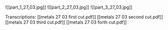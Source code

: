![[part_1_27_03.jpg]]
![[part_2_27_03.jpg]]
![[part_3_27_03.jpg]]



Transcriptions:
[[metals 27 03 first cut.pdf]]
[[metals 27 03 second cut.pdf]]
[[metals 27 03 third cut.pdf]]
[[metals 27 03 forth cut.pdf]]